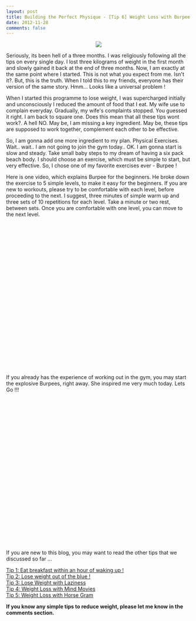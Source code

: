 ```yaml
---
layout: post
title: Building the Perfect Physique - [Tip 6] Weight Loss with Burpee
date: 2012-11-28
comments: false
---
```


<div style="text-align: center;">
<img src="{{site.url}}/img/believe-while-others-are-doubting-william-arthur-ward.png"/>
</div>  

Seriously, its been hell of a three months. I was religiously following all the tips on every single day. I lost three kilograms of weight in the first month and slowly gained it back at the end of three months. Now, I am exactly at the same point where I started. This is not what you expect from me. Isn't it?. But, this is the truth. When I told this to my friends, everyone has their version of the same story. Hmm... Looks like a universal problem !  
  
When I started this programme to lose weight, I was supercharged initially and unconsciously I reduced the amount of food that I eat. My wife use to complain everyday. Gradually, my wife's complaints stopped. You guessed it right. I am back to square one. Does this mean that all these tips wont work?. A hell NO. May be, I am missing a key ingredient. May be, these tips are supposed to work together, complement each other to be effective.  
  
So, I am gonna add one more ingredient to my plan. Physical Exercises. Wait.. wait.. I am not going to join the gym today.. OK. I am gonna start is slow and steady. Take small baby steps to my dream of having a six pack beach body. I should choose an exercise, which must be simple to start, but very effective. So, I  chose one of my favorite exercises ever - Burpee !  
  
Here is one video, which explains Burpee for the beginners. He broke down the exercise to 5 simple levels, to make it easy for the beginners. If you are new to workouts, please try to be comfortable with each level, before proceeding to the next. I suggest, three minutes of simple warm up and three sets of 10 repetitions for each level. Take a minute or two rest, between sets. Once you are comfortable with one level, you can move to the next level.  
  
<div class="separator" style="clear: both; text-align: center;">
<object class="BLOGGER-youtube-video" classid="clsid:D27CDB6E-AE6D-11cf-96B8-444553540000" codebase="http://download.macromedia.com/pub/shockwave/cabs/flash/swflash.cab#version=6,0,40,0" data-thumbnail-src="http://3.gvt0.com/vi/ilNMfl1Cy58/0.jpg" height="399" width="480"><param name="movie" value="http://www.youtube.com/v/ilNMfl1Cy58&fs=1&source=uds" /><param name="bgcolor" value="#FFFFFF" /><param name="allowFullScreen" value="true" /><embed width="480" height="399"  src="http://www.youtube.com/v/ilNMfl1Cy58&fs=1&source=uds" type="application/x-shockwave-flash" allowfullscreen="true"></embed></object></div>
  
If you already has the experience of working out in the gym, you may start the explosive Burpees, right away. She inspired me very much today. Lets Go !!!  
  
<div class="separator" style="clear: both; text-align: center;">
<object class="BLOGGER-youtube-video" classid="clsid:D27CDB6E-AE6D-11cf-96B8-444553540000" codebase="http://download.macromedia.com/pub/shockwave/cabs/flash/swflash.cab#version=6,0,40,0" data-thumbnail-src="http://1.gvt0.com/vi/GDAPnajWq-0/0.jpg" height="399" width="480"><param name="movie" value="http://www.youtube.com/v/GDAPnajWq-0&fs=1&source=uds" /><param name="bgcolor" value="#FFFFFF" /><param name="allowFullScreen" value="true" /><embed width="480" height="399"  src="http://www.youtube.com/v/GDAPnajWq-0&fs=1&source=uds" type="application/x-shockwave-flash" allowfullscreen="true"></embed></object></div>
  
If you are new to this blog, you may want to read the other tips that we discussed so far ...  

[Tip 1: Eat breakfast within an hour of waking up !](http://blog.smileprem.com/building-the-perfect-physique-tip-1-eat-breakfast-within-an-hour-of-waking-up/)  
[Tip 2: Lose weight out of the blue !](http://blog.smileprem.com/building-the-perfect-physique-tip-2-lose-weight-out-of-the-blue/)  
[Tip 3: Lose Weight with Laziness](http://blog.smileprem.com/building-the-perfect-physique-tip-3-lose-weight-with-laziness/)  
[Tip 4: Weight Loss with Mind Movies](http://blog.smileprem.com/building-the-perfect-physique-tip-4-weight-loss-with-mind-movies/)    
[Tip 5: Weight Loss with Horse Gram](http://blog.smileprem.com/building-the-perfect-physique-tip-5-weight-loss-with-horse-gram/)  

**If you know any simple tips to reduce weight, please let me know in the comments section.**  


